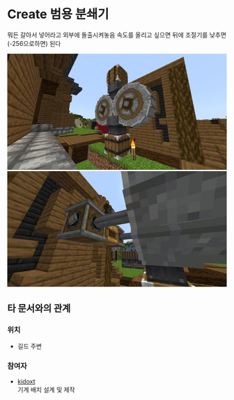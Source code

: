 # Create 범용 분쇄기

뭐든 갈아서 넣어라고 외부에 돌출시켜놓음
속도를 올리고 싶으면 뒤에 조절기를 낮추면(-256으로하면) 된다

![메인1](../../asset/systems/create_universial_crusher/main1.jpg)
![메인2](../../asset/systems/create_universial_crusher/main2.jpg)

## 타 문서와의 관계
### 위치
<!-- tag_source_open:link_list:building_spot -->
- 길드 주변
<!-- tag_close -->

### 참여자
<!-- tag_source_open:link_list:member_contribute -->
- [kidoxt](../members/kidoxt.md)  
기계 배치 설계 및 제작
<!-- tag_close-->